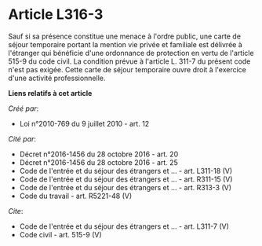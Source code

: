 # Article L316-3

Sauf si sa présence constitue une menace à l'ordre public, une carte de séjour temporaire portant la mention vie privée et
familiale est délivrée à l'étranger qui bénéficie d'une ordonnance de protection en vertu de l'article 515-9 du code civil.
La condition prévue à l'article L. 311-7 du présent code n'est pas exigée. Cette carte de séjour temporaire ouvre droit à
l'exercice d'une activité professionnelle.

**Liens relatifs à cet article**

_Créé par_:

  - Loi n°2010-769 du 9 juillet 2010 - art. 12

_Cité par_:

  - Décret n°2016-1456 du 28 octobre 2016 - art. 20
  - Décret n°2016-1456 du 28 octobre 2016 - art. 25
  - Code de l'entrée et du séjour des étrangers et ... - art. L311-18 (V)
  - Code de l'entrée et du séjour des étrangers et ... - art. R311-15 (V)
  - Code de l'entrée et du séjour des étrangers et ... - art. R313-3 (V)
  - Code du travail - art. R5221-48 (V)

_Cite_:

  - Code de l'entrée et du séjour des étrangers et ... - art. L311-7 (V)
  - Code civil - art. 515-9 (V)
